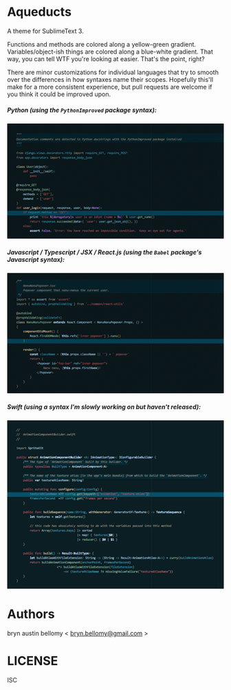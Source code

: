 # Aqueducts

A theme for SublimeText 3.

Functions and methods are colored along a yellow-green gradient.  Variables/object-ish things are colored along a blue-white gradient.  That way, you can tell WTF you're looking at easier.  That's the point, right?

There are minor customizations for individual languages that try to smooth over the differences in how syntaxes name their scopes.  Hopefully this'll make for a more consistent experience, but pull requests are welcome if you think it could be improved upon.


##### Python (using the `PythonImproved` package syntax):

<img src="./screenshot-python-improved.png">

##### Javascript / Typescript / JSX / React.js (using the `Babel` package's Javascript syntax):

<img src="./screenshot-typescript-jsx-react.png">

##### Swift (using a syntax I'm slowly working on but haven't released):

<img src="./screenshot-swift.png">


# Authors

bryn austin bellomy < <bryn.bellomy@gmail.com> >

# LICENSE

ISC
